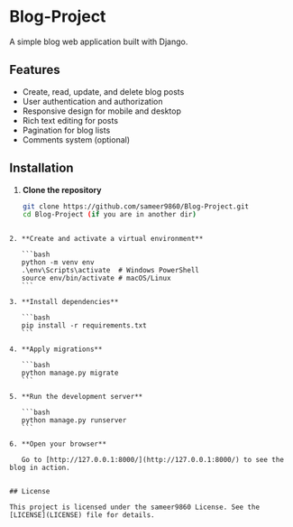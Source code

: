
# Blog-Project

A simple blog web application built with Django.

## Features

- Create, read, update, and delete blog posts
- User authentication and authorization
- Responsive design for mobile and desktop
- Rich text editing for posts
- Pagination for blog lists
- Comments system (optional)

## Installation

1. **Clone the repository**

   ```bash
   git clone https://github.com/sameer9860/Blog-Project.git
   cd Blog-Project (if you are in another dir)
````

2. **Create and activate a virtual environment**

   ```bash
   python -m venv env
   .\env\Scripts\activate  # Windows PowerShell
   source env/bin/activate # macOS/Linux
   ```

3. **Install dependencies**

   ```bash
   pip install -r requirements.txt
   ```

4. **Apply migrations**

   ```bash
   python manage.py migrate
   ```

5. **Run the development server**

   ```bash
   python manage.py runserver
   ```

6. **Open your browser**

   Go to [http://127.0.0.1:8000/](http://127.0.0.1:8000/) to see the blog in action.


## License

This project is licensed under the sameer9860 License. See the [LICENSE](LICENSE) file for details.

